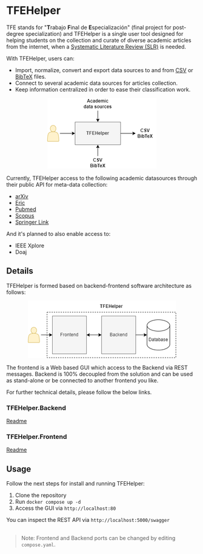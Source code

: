 # TFEHelper

TFE stands for "**T**rabajo **F**inal de **E**specialización" (final project for post-degree specialization) and TFEHelper is a single user tool designed for helping students on the collection and curate of diverse academic articles from the internet, when a [Systematic Literature Review (SLR)](https://en.wikipedia.org/wiki/Systematic_review) is needed.

With TFEHelper, users can:
- Import, normalize, convert and export data sources to and from [CSV](https://en.wikipedia.org/wiki/Comma-separated_values) or [BibTeX](https://en.wikipedia.org/wiki/BibTeX) files.
- Connect to several academic data sources for articles collection.
- Keep information centralized in order to ease their classification work.

<p align="center">
  <img src="docs/TFEHelper.png">
</p>

Currently, TFEHelper access to the following academic datasources through their public API for meta-data collection:
- [arXiv](https://arxiv.org/)
- [Eric](https://eric.ed.gov/?)
- [Pubmed](https://pubmed.ncbi.nlm.nih.gov/)
- [Scopus](https://www.scopus.com)
- [Springer Link](https://link.springer.com/)

And it's planned to also enable access to:
- IEEE Xplore
- Doaj

## Details

TFEHelper is formed based on backend-frontend software architecture as follows:

<p align="center">
  <img src="docs/TFEHelper.Backend-Frontend.png">
</p>

The frontend is a Web based GUI which access to the Backend via REST messages.  Backend is 100% decoupled from the solution and can be used as stand-alone or be connected to another frontend you like.

For further technical details, please follow the below links.

### TFEHelper.Backend

[Readme](src/Backend/README.md)

### TFEHelper.Frontend

[Readme](src/Frontend/README.md)

## Usage
Follow the next steps for install and running TFEHelper:
1. Clone the repository
2. Run `docker compose up -d`
3. Access the GUI via `http://localhost:80`

You can inspect the REST API via `http://localhost:5000/swagger`
<br></br>
>Note: Frontend and Backend ports can be changed by editing `compose.yaml`.
